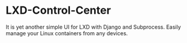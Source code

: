 # LXD-Control-Center

It is yet another simple UI for LXD with Django and Subprocess.
Easily manage your Linux containers from any devices. 

